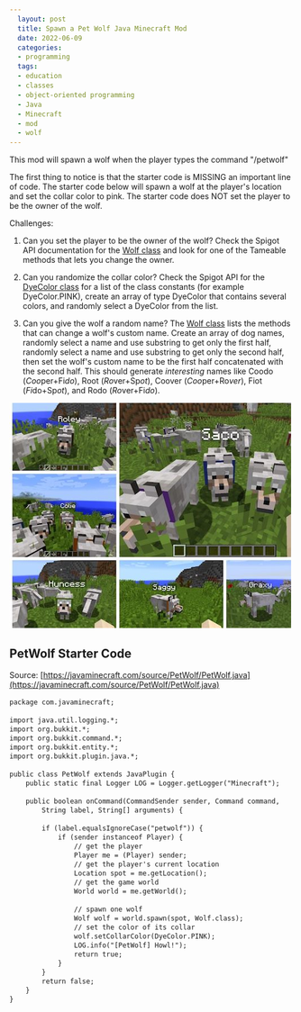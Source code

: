 ```yaml
---
  layout: post
  title: Spawn a Pet Wolf Java Minecraft Mod
  date: 2022-06-09
  categories:
  - programming
  tags:
  - education
  - classes
  - object-oriented programming
  - Java
  - Minecraft
  - mod
  - wolf
---
```


This mod will spawn a wolf when the player types the command "/petwolf"

The first thing to notice is that the starter code is MISSING an important line of code. The starter code below will spawn a wolf at the player's location and set the collar color to pink. The starter code does NOT set the player to be the owner of the wolf.

Challenges:

1. Can you set the player to be the owner of the wolf? Check the Spigot API documentation for the [Wolf class](https://hub.spigotmc.org/javadocs/bukkit/org/bukkit/entity/Wolf.html) and look for one of the Tameable methods that lets you change the owner.

2. Can you randomize the collar color? Check the Spigot API for the [DyeColor class](https://hub.spigotmc.org/javadocs/bukkit/org/bukkit/DyeColor.html) for a list of the class constants (for example DyeColor.PINK), create an array of type DyeColor that contains several colors, and randomly select a DyeColor from the list.

3. Can you give the wolf a random name? The [Wolf class](https://hub.spigotmc.org/javadocs/bukkit/org/bukkit/entity/Wolf.html) lists the methods that can change a wolf's custom name. Create an array of dog names, randomly select a name and use substring to get only the first half, randomly select a name and use substring to get only the second half, then set the wolf's custom name to be the first half concatenated with the second half. This should generate *interesting* names like Coodo (*Coo*per+Fi*do*), Root (*Ro*ver+Sp*ot*), Coover (*Coo*per+Ro*ver*), Fiot (*Fi*do+Sp*ot*), and Rodo (*Ro*ver+Fi*do*).

![Demo of the PetWolf Minecraft mod](/assets/PetWolfMod.jpg)

## PetWolf Starter Code

Source: [https://javaminecraft.com/source/PetWolf/PetWolf.java](https://javaminecraft.com/source/PetWolf/PetWolf.java)

```
package com.javaminecraft;

import java.util.logging.*;
import org.bukkit.*;
import org.bukkit.command.*;
import org.bukkit.entity.*;
import org.bukkit.plugin.java.*;

public class PetWolf extends JavaPlugin {
    public static final Logger LOG = Logger.getLogger("Minecraft");

    public boolean onCommand(CommandSender sender, Command command,
        String label, String[] arguments) {

        if (label.equalsIgnoreCase("petwolf")) {
            if (sender instanceof Player) {
                // get the player
                Player me = (Player) sender;
                // get the player's current location
                Location spot = me.getLocation();
                // get the game world
                World world = me.getWorld();

                // spawn one wolf
                Wolf wolf = world.spawn(spot, Wolf.class);
                // set the color of its collar
                wolf.setCollarColor(DyeColor.PINK);
                LOG.info("[PetWolf] Howl!");
                return true;
            }
        }
        return false;
    }
}
```
